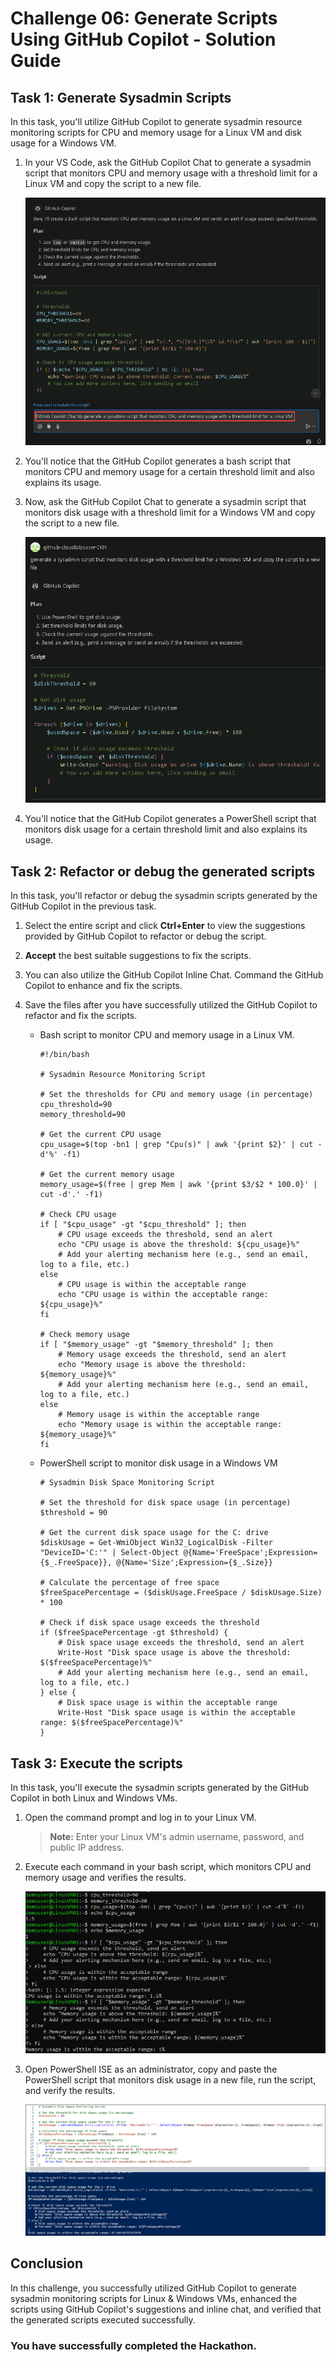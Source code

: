 # Challenge 06: Generate Scripts Using GitHub Copilot - Solution Guide

## Task 1: Generate Sysadmin Scripts

In this task, you'll utilize GitHub Copilot to generate sysadmin resource monitoring scripts for CPU and memory usage for a Linux VM and disk usage for a Windows VM.

1. In your VS Code, ask the GitHub Copilot Chat to generate a sysadmin script that monitors CPU and memory usage with a threshold limit for a Linux VM and copy the script to a new file.

   ![](../../media/sysadminchat.png)

2. You'll notice that the GitHub Copilot generates a bash script that monitors CPU and memory usage for a certain threshold limit and also explains its usage.

3. Now, ask the GitHub Copilot Chat to generate a sysadmin script that monitors disk usage with a threshold limit for a Windows VM and copy the script to a new file.

   ![](../../media/sysadminchat1.png)


4. You'll notice that the GitHub Copilot generates a PowerShell script that monitors disk usage for a certain threshold limit and also explains its usage.

## Task 2: Refactor or debug the generated scripts

In this task, you'll refactor or debug the sysadmin scripts generated by the GitHub Copilot in the previous task.

1. Select the entire script and click **Ctrl+Enter** to view the suggestions provided by GitHub Copilot to refactor or debug the script.

1. **Accept** the best suitable suggestions to fix the scripts.

1. You can also utilize the GitHub Copilot Inline Chat. Command the GitHub Copilot to enhance and fix the scripts.

1. Save the files after you have successfully utilized the GitHub Copilot to refactor and fix the scripts.

   - Bash script to monitor CPU and memory usage in a Linux VM.
     ```
     #!/bin/bash

     # Sysadmin Resource Monitoring Script

     # Set the thresholds for CPU and memory usage (in percentage)
     cpu_threshold=90
     memory_threshold=90

     # Get the current CPU usage
     cpu_usage=$(top -bn1 | grep "Cpu(s)" | awk '{print $2}' | cut -d'%' -f1)

     # Get the current memory usage
     memory_usage=$(free | grep Mem | awk '{print $3/$2 * 100.0}' | cut -d'.' -f1)

     # Check CPU usage
     if [ "$cpu_usage" -gt "$cpu_threshold" ]; then
         # CPU usage exceeds the threshold, send an alert
         echo "CPU usage is above the threshold: ${cpu_usage}%"
         # Add your alerting mechanism here (e.g., send an email, log to a file, etc.)
     else
         # CPU usage is within the acceptable range
         echo "CPU usage is within the acceptable range: ${cpu_usage}%"
     fi

     # Check memory usage
     if [ "$memory_usage" -gt "$memory_threshold" ]; then
         # Memory usage exceeds the threshold, send an alert
         echo "Memory usage is above the threshold: ${memory_usage}%"
         # Add your alerting mechanism here (e.g., send an email, log to a file, etc.)
     else
         # Memory usage is within the acceptable range
         echo "Memory usage is within the acceptable range: ${memory_usage}%"
     fi
     ```
     
   - PowerShell script to monitor disk usage in a Windows VM
     ```
     # Sysadmin Disk Space Monitoring Script

     # Set the threshold for disk space usage (in percentage)
     $threshold = 90

     # Get the current disk space usage for the C: drive
     $diskUsage = Get-WmiObject Win32_LogicalDisk -Filter "DeviceID='C:'" | Select-Object @{Name='FreeSpace';Expression={$_.FreeSpace}}, @{Name='Size';Expression={$_.Size}}

     # Calculate the percentage of free space
     $freeSpacePercentage = ($diskUsage.FreeSpace / $diskUsage.Size) * 100

     # Check if disk space usage exceeds the threshold
     if ($freeSpacePercentage -gt $threshold) {
         # Disk space usage exceeds the threshold, send an alert
         Write-Host "Disk space usage is above the threshold: $($freeSpacePercentage)%"
         # Add your alerting mechanism here (e.g., send an email, log to a file, etc.)
     } else {
         # Disk space usage is within the acceptable range
         Write-Host "Disk space usage is within the acceptable range: $($freeSpacePercentage)%"
     }
     ```

## Task 3: Execute the scripts

In this task, you'll execute the sysadmin scripts generated by the GitHub Copilot in both Linux and Windows VMs.

1. Open the command prompt and log in to your Linux VM.

   > **Note:** Enter your Linux VM's admin username, password, and public IP address.

1. Execute each command in your bash script, which monitors CPU and memory usage and verifies the results.

   ![](../../media/execute-bash-script.png)

1. Open PowerShell ISE as an administrator, copy and paste the PowerShell script that monitors disk usage in a new file, run the script, and verify the results.

   ![](../../media/execute-ps-script.png)

## Conclusion

In this challenge, you successfully utilized GitHub Copilot to generate sysadmin monitoring scripts for Linux & Windows VMs, enhanced the scripts using GitHub Copilot's suggestions and inline chat, and verified that the generated scripts executed successfully.  

### You have successfully completed the Hackathon.
